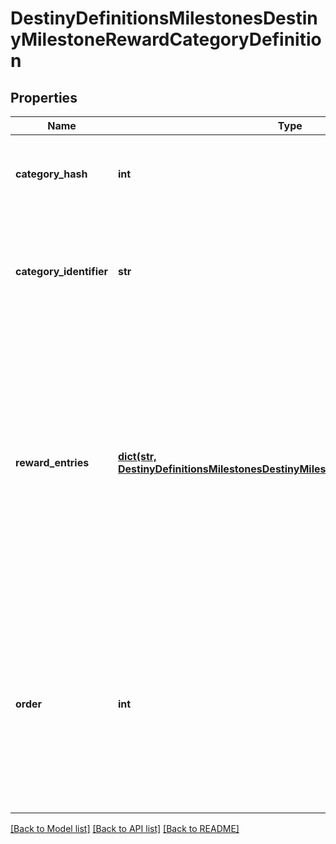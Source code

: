 # DestinyDefinitionsMilestonesDestinyMilestoneRewardCategoryDefinition

## Properties
Name | Type | Description | Notes
------------ | ------------- | ------------- | -------------
**category_hash** | **int** | Identifies the reward category.  Only guaranteed unique within this specific component! | [optional] 
**category_identifier** | **str** | The string identifier for the category, if you want to use it for some end.  Guaranteed unique  within the specific component. | [optional] 
**reward_entries** | [**dict(str, DestinyDefinitionsMilestonesDestinyMilestoneRewardEntryDefinition)**](DestinyDefinitionsMilestonesDestinyMilestoneRewardEntryDefinition.md) | If this milestone can provide rewards, this will define the sets  of rewards that can be earned, the conditions under which they can be acquired,  internal data that we&#39;ll use at runtime to determine whether you&#39;ve  already earned or redeemed this set of rewards,  and the category that this reward should be placed under. | [optional] 
**order** | **int** | If you want to use BNet&#39;s recommended order for rendering categories programmatically,  use this value and compare it to other categories to determine the order in which  they should be rendered.  I don&#39;t feel great about putting this here, I won&#39;t lie. | [optional] 

[[Back to Model list]](../README.md#documentation-for-models) [[Back to API list]](../README.md#documentation-for-api-endpoints) [[Back to README]](../README.md)


